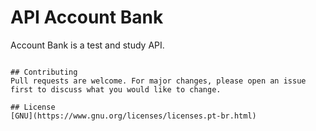 # API Account Bank

Account Bank is a test and study API.

```

## Contributing
Pull requests are welcome. For major changes, please open an issue first to discuss what you would like to change.

## License
[GNU](https://www.gnu.org/licenses/licenses.pt-br.html)